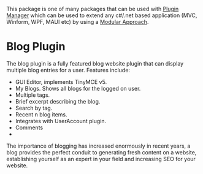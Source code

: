 ﻿This package is one of many packages that can be used with [Plugin Manager](https://www.nuget.org/packages/PluginManager) which can be used to extend any c#/.net based application (MVC, Winform, WPF, MAUI etc) by using a [Modular Approach](https://pluginmanager.website/docs/Document/A-Modular-Approach/).

# Blog Plugin
The blog plugin is a fully featured blog website plugin that can display multiple blog entries for a user. Features include:

- GUI Editor, implements TinyMCE v5.
- My Blogs. Shows all blogs for the logged on user.
- Multiple tags.
- Brief excerpt describing the blog.
- Search by tag.
- Recent n blog items.
- Integrates with UserAccount plugin.
- Comments
- 
The importance of blogging has increased enormously in recent years, a blog provides the perfect conduit to generating fresh content on a website, establishing yourself as an expert in your field and increasing SEO for your website.